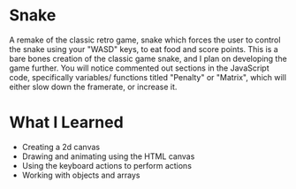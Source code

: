 # Snake
   A remake of the classic retro game, snake which forces the user to control the snake using your "WASD" keys, to eat food and score points. This is a bare bones creation of the classic game snake, and I plan on developing the game further. You will notice commented out sections in the JavaScript code, specifically variables/ functions titled "Penalty" or "Matrix", which will either slow down the framerate, or increase it.

# What I Learned
- Creating a 2d canvas
- Drawing and animating using the HTML canvas
- Using the keyboard actions to perform actions
- Working with objects and arrays
